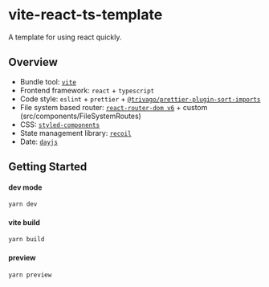 # vite-react-ts-template

A template for using react quickly.

## Overview

- Bundle tool: [`vite`](https://vitejs.dev/)
- Frontend framework: `react` + `typescript`
- Code style: `eslint` + `prettier` + [`@trivago/prettier-plugin-sort-imports`](https://github.com/trivago/prettier-plugin-sort-imports)
- File system based router: [`react-router-dom v6`](https://reactrouter.com/docs/en/v6) + custom (src/components/FileSystemRoutes)
- CSS: [`styled-components`](https://styled-components.com/)
- State management library: [`recoil`](https://recoiljs.org/)
- Date: [`dayjs`](https://day.js.org/)

## Getting Started

#### dev mode

```bash
yarn dev
```

#### vite build

```bash
yarn build
```

#### preview

```bash
yarn preview
```
